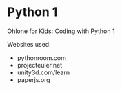Python 1
==========

Ohlone for Kids: Coding with Python 1

Websites used:
- pythonroom.com
- projecteuler.net
- unity3d.com/learn
- paperjs.org
